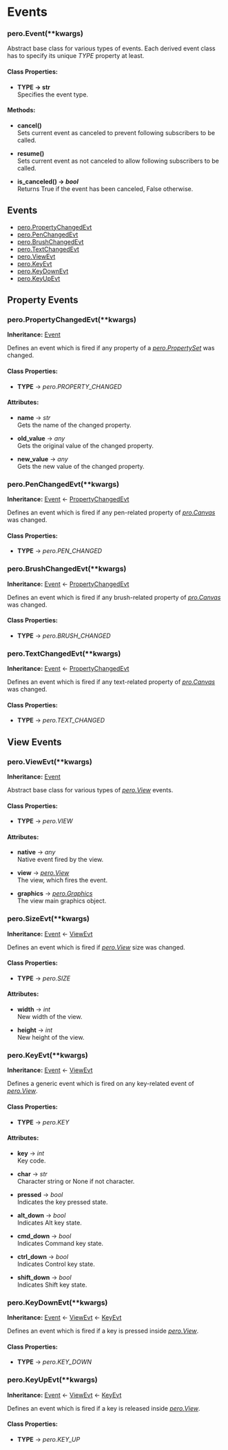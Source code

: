 # Events

### <a id="Event"></a> pero.Event(**kwargs)
Abstract base class for various types of events. Each derived event class has to specify its unique *TYPE* property at
least.


#### Class Properties:

- **TYPE -> str**  
Specifies the event type.


#### Methods:

- **cancel()**  
Sets current event as canceled to prevent following subscribers to be called.

- **resume()**  
Sets current event as not canceled to allow following subscribers to be called.

- **is_canceled() -> *bool***  
Returns True if the event has been canceled, False otherwise.


## Events

- [pero.PropertyChangedEvt](#PropertyChangedEvt)
- [pero.PenChangedEvt](#PenChangedEvt)
- [pero.BrushChangedEvt](#BrushChangedEvt)
- [pero.TextChangedEvt](#TextChangedEvt)
- [pero.ViewEvt](#ViewEvt)
- [pero.KeyEvt](#KeyEvt)
- [pero.KeyDownEvt](#KeyDownEvt)
- [pero.KeyUpEvt](#KeyUpEvt)


## Property Events

### <a id="PropertyChangedEvt"></a> pero.PropertyChangedEvt(**kwargs)

**Inheritance:** [Event](#Event)

Defines an event which is fired if any property of a *[pero.PropertySet](../properties/propset.md)* was changed.

#### Class Properties:

- **TYPE** -> *pero.PROPERTY_CHANGED*

#### Attributes:

- **name** -> *str*  
Gets the name of the changed property.

- **old_value** -> *any*  
Gets the original value of the changed property.

- **new_value** -> *any*  
Gets the new value of the changed property.


### <a id="PenChangedEvt"></a> pero.PenChangedEvt(**kwargs)

**Inheritance:** [Event](#Event) <- [PropertyChangedEvt](#PropertyChangedEvt)

Defines an event which is fired if any pen-related property of *[pro.Canvas](../drawing/canvas.md)* was changed.

#### Class Properties:

- **TYPE** -> *pero.PEN_CHANGED*


### <a id="BrushChangedEvt"></a> pero.BrushChangedEvt(**kwargs)

**Inheritance:** [Event](#Event) <- [PropertyChangedEvt](#PropertyChangedEvt)

Defines an event which is fired if any brush-related property of *[pro.Canvas](../drawing/canvas.md)* was changed.

#### Class Properties:

- **TYPE** -> *pero.BRUSH_CHANGED*


### <a id="TextChangedEvt"></a> pero.TextChangedEvt(**kwargs)

**Inheritance:** [Event](#Event) <- [PropertyChangedEvt](#PropertyChangedEvt)

Defines an event which is fired if any text-related property of *[pro.Canvas](../drawing/canvas.md)* was changed.

#### Class Properties:

- **TYPE** -> *pero.TEXT_CHANGED*



## View Events

### <a id="ViewEvt"></a> pero.ViewEvt(**kwargs)

**Inheritance:** [Event](#Event)

Abstract base class for various types of *[pero.View](../backends/view.md)* events.

#### Class Properties:

- **TYPE** -> *pero.VIEW*

#### Attributes:

- **native** -> *any*  
Native event fired by the view.

- **view** -> *[pero.View](../backends/view.md)*  
The view, which fires the event.

- **graphics** -> *[pero.Graphics](../drawing/graphics.md)*  
The view main graphics object.


### <a id="SizeEvt"></a> pero.SizeEvt(**kwargs)
**Inheritance:** [Event](#Event) <- [ViewEvt](#ViewEvt)

Defines an event which is fired if *[pero.View](../backends/view.md)* size was changed.

#### Class Properties:

- **TYPE** -> *pero.SIZE*

#### Attributes:

- **width** -> *int*  
New width of the view.

- **height** -> *int*  
  New height of the view.


### <a id="KeyEvt"></a> pero.KeyEvt(**kwargs)

**Inheritance:** [Event](#Event) <- [ViewEvt](#ViewEvt)

Defines a generic event which is fired on any key-related event of *[pero.View](../backends/view.md)*.

#### Class Properties:

- **TYPE** -> *pero.KEY*

#### Attributes:

- **key** -> *int*  
Key code.

- **char** -> *str*  
Character string or None if not character.

- **pressed** -> *bool*  
Indicates the key pressed state.

- **alt_down** -> *bool*  
Indicates Alt key state.

- **cmd_down** -> *bool*  
Indicates Command key state.

- **ctrl_down** -> *bool*  
Indicates Control key state.

- **shift_down** -> *bool*  
Indicates Shift key state.


### <a id="KeyDownEvt"></a> pero.KeyDownEvt(**kwargs)

**Inheritance:** [Event](#Event) <- [ViewEvt](#ViewEvt) <- [KeyEvt](#KeyEvt)

Defines an event which is fired if a key is pressed inside *[pero.View](../backends/view.md)*.

#### Class Properties:

- **TYPE** -> *pero.KEY_DOWN*


### <a id="KeyUpEvt"></a> pero.KeyUpEvt(**kwargs)

**Inheritance:** [Event](#Event) <- [ViewEvt](#ViewEvt) <- [KeyEvt](#KeyEvt)

Defines an event which is fired if a key is released inside *[pero.View](../backends/view.md)*.

#### Class Properties:

- **TYPE** -> *pero.KEY_UP*
